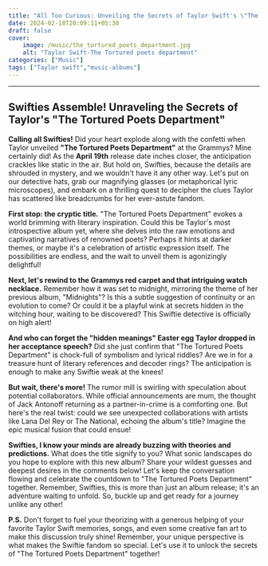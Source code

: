 ```yaml
---
title: "All Too Curious: Unveiling the Secrets of Taylor Swift's \"The Tortured Poets Department\""
date: 2024-02-18T20:09:11+05:30
draft: false
cover:
    image: /music/the_tortured_poets_department.jpg
    alt: "Taylor Swift-The Tortured poets department"
categories: ["Music"]
tags: ["Taylor swift","music-albums"]
---
```

***

## Swifties Assemble! Unraveling the Secrets of Taylor's "The Tortured Poets Department"

**Calling all Swifties!** Did your heart explode along with the confetti when Taylor unveiled __"The Tortured Poets Department"__ at the Grammys? Mine certainly did! As the __April 19th__ release date inches closer, the anticipation crackles like static in the air. But hold on, Swifties, because the details are shrouded in mystery, and we wouldn't have it any other way. Let's put on our detective hats, grab our magnifying glasses (or metaphorical lyric microscopes), and embark on a thrilling quest to decipher the clues Taylor has scattered like breadcrumbs for her ever-astute fandom.

**First stop: the cryptic title.** "The Tortured Poets Department" evokes a world brimming with literary inspiration. Could this be Taylor's most introspective album yet, where she delves into the raw emotions and captivating narratives of renowned poets? Perhaps it hints at darker themes, or maybe it's a celebration of artistic expression itself. The possibilities are endless, and the wait to unveil them is agonizingly delightful!

**Next, let's rewind to the Grammys red carpet and that intriguing watch necklace.** Remember how it was set to midnight, mirroring the theme of her previous album, "Midnights"? Is this a subtle suggestion of continuity or an evolution to come? Or could it be a playful wink at secrets hidden in the witching hour, waiting to be discovered? This Swiftie detective is officially on high alert!

**And who can forget the "hidden meanings" Easter egg Taylor dropped in her acceptance speech?** Did she just confirm that "The Tortured Poets Department" is chock-full of symbolism and lyrical riddles? Are we in for a treasure hunt of literary references and decoder rings? The anticipation is enough to make any Swiftie weak at the knees!

**But wait, there's more!** The rumor mill is swirling with speculation about potential collaborators. While official announcements are mum, the thought of Jack Antonoff returning as a partner-in-crime is a comforting one. But here's the real twist: could we see unexpected collaborations with artists like Lana Del Rey or The National, echoing the album's title? Imagine the epic musical fusion that could ensue!

**Swifties, I know your minds are already buzzing with theories and predictions.** What does the title signify to you? What sonic landscapes do you hope to explore with this new album? Share your wildest guesses and deepest desires in the comments below! Let's keep the conversation flowing and celebrate the countdown to "The Tortured Poets Department" together. Remember, Swifties, this is more than just an album release; it's an adventure waiting to unfold. So, buckle up and get ready for a journey unlike any other!

**P.S.** Don't forget to fuel your theorizing with a generous helping of your favorite Taylor Swift memories, songs, and even some creative fan art to make this discussion truly shine! Remember, your unique perspective is what makes the Swiftie fandom so special. Let's use it to unlock the secrets of "The Tortured Poets Department" together!
